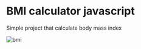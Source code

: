 # BMI calculator javascript
 Simple project that calculate body mass index

![bmi](https://user-images.githubusercontent.com/114098857/204143894-23e8b3e8-0567-4254-9c2e-354aaca9accb.PNG)
